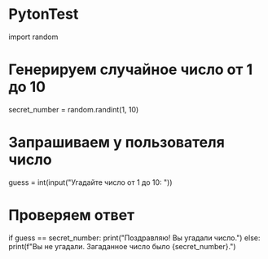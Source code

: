 # PytonTest


import random

# Генерируем случайное число от 1 до 10
secret_number = random.randint(1, 10)

# Запрашиваем у пользователя число
guess = int(input("Угадайте число от 1 до 10: "))

# Проверяем ответ
if guess == secret_number:
    print("Поздравляю! Вы угадали число.")
else:
    print(f"Вы не угадали. Загаданное число было {secret_number}.")

